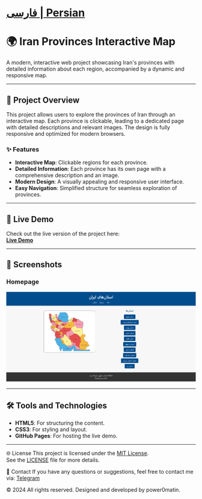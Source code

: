 # [فارسی | Persian](README_FA.md)


# 🌍 Iran Provinces Interactive Map

A modern, interactive web project showcasing Iran's provinces with detailed information about each region, accompanied by a dynamic and responsive map.

---

## 📌 Project Overview

This project allows users to explore the provinces of Iran through an interactive map. Each province is clickable, leading to a dedicated page with detailed descriptions and relevant images. The design is fully responsive and optimized for modern browsers.

### ✨ Features
- **Interactive Map**: Clickable regions for each province.
- **Detailed Information**: Each province has its own page with a comprehensive description and an image.
- **Modern Design**: A visually appealing and responsive user interface.
- **Easy Navigation**: Simplified structure for seamless exploration of provinces.

---

## 🚀 Live Demo

Check out the live version of the project here:  
[**Live Demo**](https://power0matin.github.io/iran-provinces/)

---

## 📸 Screenshots

### Homepage
![Homepage](images/screenshot.png)

---

## 🛠️ Tools and Technologies

- **HTML5**: For structuring the content.
- **CSS3**: For styling and layout.
- **GitHub Pages**: For hosting the live demo.

---


🌐 License
This project is licensed under the [MIT License](LICENSE).  
See the [LICENSE](LICENSE) file for more details.


📧 Contact
If you have any questions or suggestions, feel free to contact me via:
[Telegram](https://t.me/powermatin)

© 2024 All rights reserved. Designed and developed by power0matin.
